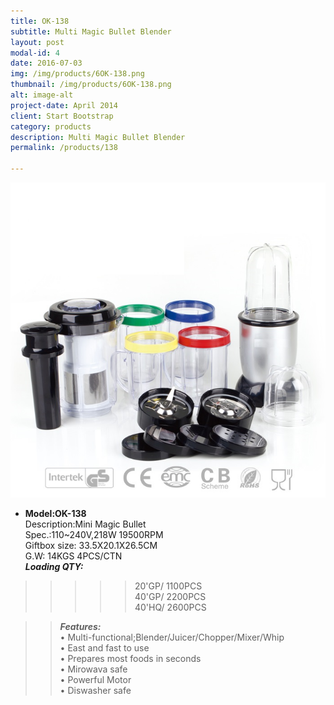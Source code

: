```yaml
---
title: OK-138
subtitle: Multi Magic Bullet Blender
layout: post
modal-id: 4
date: 2016-07-03
img: /img/products/6OK-138.png
thumbnail: /img/products/6OK-138.png
alt: image-alt
project-date: April 2014
client: Start Bootstrap
category: products
description: Multi Magic Bullet Blender
permalink: /products/138

---
```

<div>
<img src="/img/products/6OK-138.png" class="img-responsive img-centered"/>
</div>

- **Model:OK-138**       
   Description:Mini Magic Bullet   
Spec.:110~240V,218W   19500RPM  
Giftbox size: 33.5X20.1X26.5CM    
G.W: 14KGS   4PCS/CTN   
**_Loading QTY:_**    
 >>>>>20'GP/  1100PCS  
       40'GP/   2200PCS  
       40'HQ/  2600PCS    

 >> **_Features:_**   
• Multi-functional;Blender/Juicer/Chopper/Mixer/Whip  
• East and fast to use      
• Prepares most foods in seconds   
• Mirowava safe  
• Powerful Motor  
• Diswasher safe  
